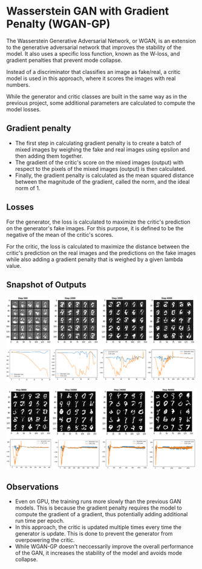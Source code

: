 # Wasserstein GAN with Gradient Penalty (WGAN-GP)

The Wasserstein Generative Adversarial Network, or WGAN, is an extension to the generative adversarial network that improves the stability of the model. It also uses a specific loss function, known as the W-loss, and gradient penalties that prevent mode collapse.

Instead of a discriminator that classifies an image as fake/real, a critic model is used in this approach, where it scores the images with real numbers.

While the generator and critic classes are built in the same way as in the previous project, some additional parameters are calculated to compute the model losses.

## Gradient penalty
- The first step in calculating gradient penalty is to create a batch of mixed images by weighing the fake and real images using epsilon and then adding them together. 
- The gradient of the critic's score on the mixed images (output) with respect to the pixels of the mixed images (output) is then calculated. 
- Finally, the gradient penalty is calculated as the mean squared distance between the magnitude of the gradient, called the norm, and the ideal norm of 1.

## Losses
For the generator, the loss is calculated to maximize the critic's prediction on the generator's fake images. For this purpose, it is defined to be the negative of the mean of the critic's scores.

For the critic, the loss is calculated to maximize the distance between the critic's prediction on the real images and the predictions on the fake images while also adding a gradient penalty that is weighed by a given lambda value.

## Snapshot of Outputs
![Results1](https://raw.githubusercontent.com/himasai97/GANs/main/WGAN-GP/Snap_loss_WGAN1.PNG)


![Results2](https://raw.githubusercontent.com/himasai97/GANs/main/WGAN-GP/Snap_loss_WGAN2.PNG)

## Observations

- Even on GPU, the training runs more slowly than the previous GAN models. This is because the gradient penalty requires the model to compute the gradient of a gradient, thus potentially adding additional run time per epoch.
- In this approach, the critic is updated multiple times every time the generator is update. This is done to prevent the generator from overpowering the critic.
- While WGAN-GP doesn't neccessarily improve the overall performance of the GAN, it increases the stability of the model and avoids mode collapse.


